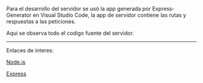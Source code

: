 Para el desarrollo del servidor se usó la app generada por Express-Generator 
en Visual Studio Code, la app de servidor contiene las rutas y respuestas a las peticiones.

Aqui se observa todo el codigo fuente del servidor.

---

Enlaces de interes: 

[Node.js](https://nodejs.org/es/)

[Express](https://expressjs.com/es/)

